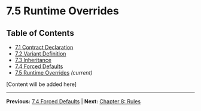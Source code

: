 # 7.5 Runtime Overrides

## Table of Contents
- [7.1 Contract Declaration](./7.1-contract-declaration.md)
- [7.2 Variant Definition](./7.2-variant-definition.md)
- [7.3 Inheritance](./7.3-inheritance.md)
- [7.4 Forced Defaults](./7.4-forced-defaults.md)
- [7.5 Runtime Overrides](./7.5-runtime-overrides.md) *(current)*

[Content will be added here]

---

**Previous:** [7.4 Forced Defaults](./7.4-forced-defaults.md) | **Next:** [Chapter 8: Rules](../08-rules/README.md)
